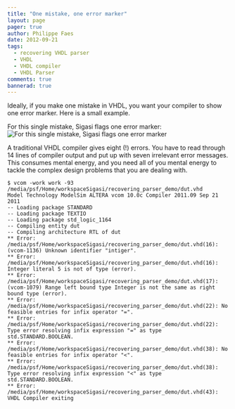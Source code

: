 ```yaml
---
title: "One mistake, one error marker"
layout: page 
pager: true
author: Philippe Faes
date: 2012-09-21
tags: 
  - recovering VHDL parser
  - VHDL
  - VHDL compiler
  - VHDL Parser
comments: true
bannerad: true
---
```


Ideally, if you make one mistake in VHDL, you want your compiler to show one error marker. Here is a small example.

For this single mistake, Sigasi flags one error marker:
![For this single mistake, Sigasi flags one error marker](/img/tech/recovering-vhdl-parser.png)


A traditional VHDL compiler gives eight (!) errors. You have to read through 14 lines of compiler output and put up with seven irrelevant error messages. This consumes mental energy, and you need all of you mental energy to tackle the complex design problems that you are dealing with.
```
$ vcom -work work -93 /media/psf/Home/workspaceSigasi/recovering_parser_demo/dut.vhd
Model Technology ModelSim ALTERA vcom 10.0c Compiler 2011.09 Sep 21 2011
-- Loading package STANDARD
-- Loading package TEXTIO
-- Loading package std_logic_1164
-- Compiling entity dut
-- Compiling architecture RTL of dut
** Error: /media/psf/Home/workspaceSigasi/recovering_parser_demo/dut.vhd(16): (vcom-1136) Unknown identifier "intiger".
** Error: /media/psf/Home/workspaceSigasi/recovering_parser_demo/dut.vhd(16): Integer literal 5 is not of type (error).
** Error: /media/psf/Home/workspaceSigasi/recovering_parser_demo/dut.vhd(17): (vcom-1079) Range left bound type Integer is not the same as right bound type (error).
** Error: /media/psf/Home/workspaceSigasi/recovering_parser_demo/dut.vhd(22): No feasible entries for infix operator "=".
** Error: /media/psf/Home/workspaceSigasi/recovering_parser_demo/dut.vhd(22): Type error resolving infix expression "=" as type std.STANDARD.BOOLEAN.
** Error: /media/psf/Home/workspaceSigasi/recovering_parser_demo/dut.vhd(38): No feasible entries for infix operator "<".
** Error: /media/psf/Home/workspaceSigasi/recovering_parser_demo/dut.vhd(38): Type error resolving infix expression "<" as type std.STANDARD.BOOLEAN.
** Error: /media/psf/Home/workspaceSigasi/recovering_parser_demo/dut.vhd(43): VHDL Compiler exiting
```
